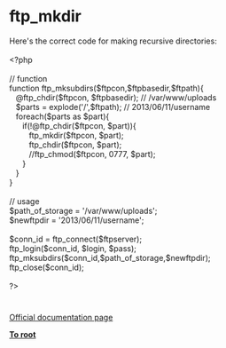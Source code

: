 # ftp_mkdir




<div class="phpcode"><span class="html">
Here&apos;s the correct code for making recursive directories:<br><br><span class="default">&lt;?php<br><br></span><span class="comment">// function<br></span><span class="keyword">function </span><span class="default">ftp_mksubdirs</span><span class="keyword">(</span><span class="default">$ftpcon</span><span class="keyword">,</span><span class="default">$ftpbasedir</span><span class="keyword">,</span><span class="default">$ftpath</span><span class="keyword">){<br>&#xA0;&#xA0; @</span><span class="default">ftp_chdir</span><span class="keyword">(</span><span class="default">$ftpcon</span><span class="keyword">, </span><span class="default">$ftpbasedir</span><span class="keyword">); </span><span class="comment">// /var/www/uploads<br>&#xA0;&#xA0; </span><span class="default">$parts </span><span class="keyword">= </span><span class="default">explode</span><span class="keyword">(</span><span class="string">&apos;/&apos;</span><span class="keyword">,</span><span class="default">$ftpath</span><span class="keyword">); </span><span class="comment">// 2013/06/11/username<br>&#xA0;&#xA0; </span><span class="keyword">foreach(</span><span class="default">$parts </span><span class="keyword">as </span><span class="default">$part</span><span class="keyword">){<br>&#xA0; &#xA0; &#xA0; if(!@</span><span class="default">ftp_chdir</span><span class="keyword">(</span><span class="default">$ftpcon</span><span class="keyword">, </span><span class="default">$part</span><span class="keyword">)){<br>&#xA0; &#xA0; &#xA0; &#xA0;&#xA0; </span><span class="default">ftp_mkdir</span><span class="keyword">(</span><span class="default">$ftpcon</span><span class="keyword">, </span><span class="default">$part</span><span class="keyword">);<br>&#xA0; &#xA0; &#xA0; &#xA0;&#xA0; </span><span class="default">ftp_chdir</span><span class="keyword">(</span><span class="default">$ftpcon</span><span class="keyword">, </span><span class="default">$part</span><span class="keyword">);<br>&#xA0; &#xA0; &#xA0; &#xA0;&#xA0; </span><span class="comment">//ftp_chmod($ftpcon, 0777, $part);<br>&#xA0; &#xA0; &#xA0; </span><span class="keyword">}<br>&#xA0;&#xA0; }<br>}<br><br></span><span class="comment">// usage<br></span><span class="default">$path_of_storage </span><span class="keyword">= </span><span class="string">&apos;/var/www/uploads&apos;</span><span class="keyword">;<br></span><span class="default">$newftpdir </span><span class="keyword">= </span><span class="string">&apos;2013/06/11/username&apos;</span><span class="keyword">;<br><br></span><span class="default">$conn_id </span><span class="keyword">= </span><span class="default">ftp_connect</span><span class="keyword">(</span><span class="default">$ftpserver</span><span class="keyword">);<br></span><span class="default">ftp_login</span><span class="keyword">(</span><span class="default">$conn_id</span><span class="keyword">, </span><span class="default">$login</span><span class="keyword">, </span><span class="default">$pass</span><span class="keyword">);<br></span><span class="default">ftp_mksubdirs</span><span class="keyword">(</span><span class="default">$conn_id</span><span class="keyword">,</span><span class="default">$path_of_storage</span><span class="keyword">,</span><span class="default">$newftpdir</span><span class="keyword">);<br></span><span class="default">ftp_close</span><span class="keyword">(</span><span class="default">$conn_id</span><span class="keyword">);<br><br></span><span class="default">?&gt;</span>
</span>
</div>
  

#

[Official documentation page](https://www.php.net/manual/en/function.ftp-mkdir.php)

**[To root](/README.md)**